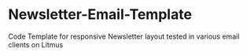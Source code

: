 # Newsletter-Email-Template
Code Template for responsive Newsletter layout tested in various email clients on Litmus
